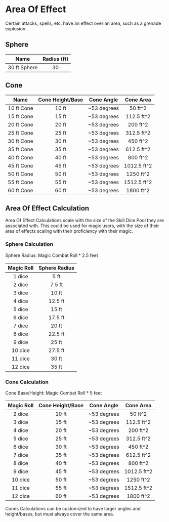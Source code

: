 # Area Of Effect

Certain attacks, spells, etc. have an effect over an area, such as a grenade explosion.

## Sphere

|     Name     | Radius (ft) |
| :----------: | :---------: |
| 30 ft Sphere |     30     |

## Cone

|    Name    | Cone Height/Base | Cone Angle |  Cone Area  |
| :--------: | :--------------: | :---------: | :---------: |
| 10 ft Cone |      10 ft      | ~53 degrees |   50 ft^2   |
| 15 ft Cone |      15 ft      | ~53 degrees | 112.5 ft^2 |
| 20 ft Cone |      20 ft      | ~53 degrees |  200 ft^2  |
| 25 ft Cone |      25 ft      | ~53 degrees | 312.5 ft^2 |
| 30 ft Cone |      30 ft      | ~53 degrees |  450 ft^2  |
| 35 ft Cone |      35 ft      | ~53 degrees | 612.5 ft^2 |
| 40 ft Cone |      40 ft      | ~53 degrees |  800 ft^2  |
| 45 ft Cone |      45 ft      | ~53 degrees | 1012.5 ft^2 |
| 50 ft Cone |      50 ft      | ~53 degrees |  1250 ft^2  |
| 55 ft Cone |      55 ft      | ~53 degrees | 1512.5 ft^2 |
| 60 ft Cone |      60 ft      | ~53 degrees |  1800 ft^2  |

## Area Of Effect Calculation

Area Of Effect Calculations scale with the size of the Skill Dice Pool they are associated with. This could be used for magic users, with the size of their area of effects scaling with their proficiency with their magic.

### Sphere Calculation

Sphere Radius: Magic Combat Roll * 2.5 feet

| Magic Roll | Sphere Radius |
| :--------: | :-----------: |
|   1 dice   |     5 ft     |
|   2 dice   |    7.5 ft    |
|   3 dice   |     10 ft     |
|   4 dice   |    12.5 ft    |
|   5 dice   |     15 ft     |
|   6 dice   |    17.5 ft    |
|   7 dice   |     20 ft     |
|   8 dice   |    22.5 ft    |
|   9 dice   |     25 ft     |
|  10 dice  |    27.5 ft    |
|  11 dice  |     30 ft     |
|  12 dice  |     35 ft     |

### Cone Calculation

Cone Base/Height: Magic Combat Roll * 5 feet

| Magic Roll | Cone Height/Base | Cone Angle |  Cone Area  |
| :--------: | :--------------: | :---------: | :---------: |
|   2 dice   |      10 ft      | ~53 degrees |   50 ft^2   |
|   3 dice   |      15 ft      | ~53 degrees | 112.5 ft^2 |
|   4 dice   |      20 ft      | ~53 degrees |  200 ft^2  |
|   5 dice   |      25 ft      | ~53 degrees | 312.5 ft^2 |
|   6 dice   |      30 ft      | ~53 degrees |  450 ft^2  |
|   7 dice   |      35 ft      | ~53 degrees | 612.5 ft^2 |
|   8 dice   |      40 ft      | ~53 degrees |  800 ft^2  |
|   9 dice   |      45 ft      | ~53 degrees | 1012.5 ft^2 |
|  10 dice  |      50 ft      | ~53 degrees |  1250 ft^2  |
|  11 dice  |      55 ft      | ~53 degrees | 1512.5 ft^2 |
|  12 dice  |      60 ft      | ~53 degrees |  1800 ft^2  |

Cones Calculations can be customized to have larger angles and height/bases, but must always cover the same area.
